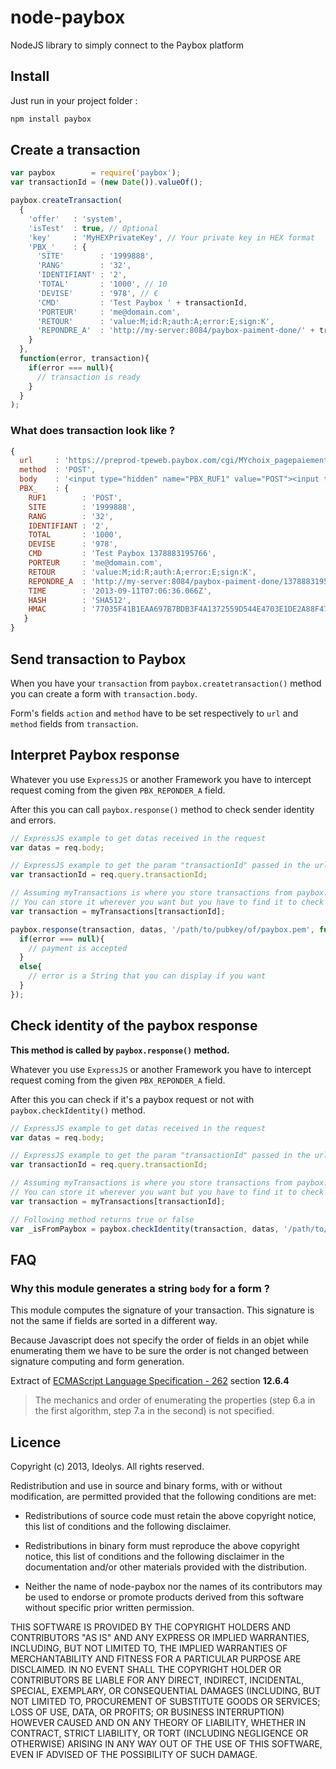 node-paybox
===========

NodeJS library to simply connect to the Paybox platform

Install
-------

Just run in your project folder :

```bash
npm install paybox
```

Create a transaction
--------------------

```javascript
var paybox        = require('paybox');
var transactionId = (new Date()).valueOf();

paybox.createTransaction(
  {
    'offer'   : 'system',
    'isTest'  : true, // Optional
    'key'     : 'MyHEXPrivateKey', // Your private key in HEX format
    'PBX_'    : {
      'SITE'        : '1999888',
      'RANG'        : '32',
      'IDENTIFIANT' : '2',
      'TOTAL'       : '1000', // 10
      'DEVISE'      : '978', // €
      'CMD'         : 'Test Paybox ' + transactionId,
      'PORTEUR'     : 'me@domain.com',
      'RETOUR'      : 'value:M;id:R;auth:A;error:E;sign:K',
      'REPONDRE_A'  : 'http://my-server:8084/paybox-paiment-done/' + transactionId // Optional
    }
  },
  function(error, transaction){
    if(error === null){
      // transaction is ready
    }
  }
);
```

### What does transaction look like ?

```javascript
{
  url     : 'https://preprod-tpeweb.paybox.com/cgi/MYchoix_pagepaiement.cgi',
  method  : 'POST',
  body    : '<input type="hidden" name="PBX_RUF1" value="POST"><input type="hidden" name="PBX_SITE" value="1999888"><input type="hidden" name="PBX_RANG" value="32"><input type="hidden" name="PBX_IDENTIFIANT" value="2"><input type="hidden" name="PBX_TOTAL" value="1000"><input type="hidden" name="PBX_DEVISE" value="978"><input type="hidden" name="PBX_CMD" value="Test Paybox 1378883195766"><input type="hidden" name="PBX_PORTEUR" value="me@domain.com"><input type="hidden" name="PBX_RETOUR" value="value:M;id:R;auth:A;error:E;sign:K"><input type="hidden" name="PBX_REPONDRE_A" value="http://my-server:8084/paybox-paiment-done/1378883195766"><input type="hidden" name="PBX_TIME" value="2013-09-11T07:06:36.066Z"><input type="hidden" name="PBX_HASH" value="SHA512"><input type="hidden" name="PBX_HMAC" value="77035F41B1EAA697B7BDB3F4A1372559D544E4703E1DE2A88F47FE34AD111CFC13039922E0FC06E02AF6A03ACC61F73A52CB5EFEA57BF927BAC94934816292DD">',
  PBX_    : {
    RUF1        : 'POST',
    SITE        : '1999888',
    RANG        : '32',
    IDENTIFIANT : '2',
    TOTAL       : '1000',
    DEVISE      : '978',
    CMD         : 'Test Paybox 1378883195766',
    PORTEUR     : 'me@domain.com',
    RETOUR      : 'value:M;id:R;auth:A;error:E;sign:K',
    REPONDRE_A  : 'http://my-server:8084/paybox-paiment-done/1378883195766',
    TIME        : '2013-09-11T07:06:36.066Z',
    HASH        : 'SHA512',
    HMAC        : '77035F41B1EAA697B7BDB3F4A1372559D544E4703E1DE2A88F47FE34AD111CFC13039922E0FC06E02AF6A03ACC61F73A52CB5EFEA57BF927BAC94934816292DD'
   }
}

```

Send transaction to Paybox
--------------------------

When you have your `transaction` from `paybox.createtransaction()` method you can create a form with `transaction.body`.

Form's fields `action` and `method` have to be set respectively to `url` and `method` fields from `transaction`.

Interpret Paybox response
-------------------------

Whatever you use `ExpressJS` or another Framework you have to intercept request coming from the given `PBX_REPONDER_A` field.

After this you can call `paybox.response()` method to check sender identity and errors.

```javascript
// ExpressJS example to get datas received in the request
var datas = req.body;

// ExpressJS example to get the param "transactionId" passed in the url
var transactionId = req.query.transactionId;

// Assuming myTransactions is where you store transactions from paybox.createTransaction() method
// You can store it wherever you want but you have to find it to check identity
var transaction = myTransactions[transactionId];

paybox.response(transaction, datas, '/path/to/pubkey/of/paybox.pem', function(error, transaction){
  if(error === null){
    // payment is accepted
  }
  else{
    // error is a String that you can display if you want
  }
});
```

Check identity of the paybox response
-------------------------------------

__This method is called by `paybox.response()` method.__

Whatever you use `ExpressJS` or another Framework you have to intercept request coming from the given `PBX_REPONDER_A` field.

After this you can check if it's a paybox request or not with `paybox.checkIdentity()` method.

```javascript
// ExpressJS example to get datas received in the request
var datas = req.body;

// ExpressJS example to get the param "transactionId" passed in the url
var transactionId = req.query.transactionId;

// Assuming myTransactions is where you store transactions from paybox.createTransaction() method
// You can store it wherever you want but you have to find it to check identity
var transaction = myTransactions[transactionId];

// Following method returns true or false
var _isFromPaybox = paybox.checkIdentity(transaction, datas, '/path/to/pubkey/of/paybox.pem');
```

FAQ
---

### Why this module generates a string `body` for a form ?

This module computes the signature of your transaction. This signature is not the same if fields are sorted in a different way.

Because Javascript does not specify the order of fields in an objet while enumerating them we have to be sure the order is not changed between signature computing and form generation.

Extract of [ECMAScript Language Specification - 262](http://www.ecma-international.org/publications/files/ECMA-ST/Ecma-262.pdf) section __12.6.4__
>The mechanics and order of enumerating the properties (step 6.a in the first algorithm, step 7.a in the second) is not specified.


Licence
-------

Copyright (c) 2013, Ideolys.
All rights reserved.

Redistribution and use in source and binary forms, with or without
modification, are permitted provided that the following conditions are met:

  - Redistributions of source code must retain the above copyright notice,
    this list of conditions and the following disclaimer.

  - Redistributions in binary form must reproduce the above copyright notice,
    this list of conditions and the following disclaimer in the documentation
    and/or other materials provided with the distribution.

  - Neither the name of node-paybox nor the names of its contributors
    may be used to endorse or promote products derived from this software
    without specific prior written permission.

THIS SOFTWARE IS PROVIDED BY THE COPYRIGHT HOLDERS AND CONTRIBUTORS "AS IS" AND
ANY EXPRESS OR IMPLIED WARRANTIES, INCLUDING, BUT NOT LIMITED TO, THE IMPLIED
WARRANTIES OF MERCHANTABILITY AND FITNESS FOR A PARTICULAR PURPOSE ARE
DISCLAIMED. IN NO EVENT SHALL THE COPYRIGHT HOLDER OR CONTRIBUTORS BE LIABLE
FOR ANY DIRECT, INDIRECT, INCIDENTAL, SPECIAL, EXEMPLARY, OR CONSEQUENTIAL
DAMAGES (INCLUDING, BUT NOT LIMITED TO, PROCUREMENT OF SUBSTITUTE GOODS OR
SERVICES; LOSS OF USE, DATA, OR PROFITS; OR BUSINESS INTERRUPTION) HOWEVER
CAUSED AND ON ANY THEORY OF LIABILITY, WHETHER IN CONTRACT, STRICT LIABILITY,
OR TORT (INCLUDING NEGLIGENCE OR OTHERWISE) ARISING IN ANY WAY OUT OF THE USE
OF THIS SOFTWARE, EVEN IF ADVISED OF THE POSSIBILITY OF SUCH DAMAGE.
